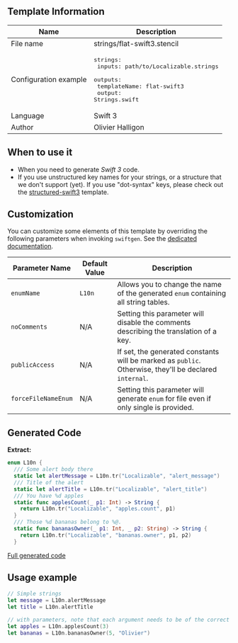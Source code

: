 ## Template Information

| Name      | Description       |
| --------- | ----------------- |
| File name | strings/flat-swift3.stencil |
| Configuration example | <pre>strings:<br />  inputs: path/to/Localizable.strings<br />  outputs:<br />    templateName: flat-swift3<br />    output: Strings.swift</pre> |
| Language | Swift 3 |
| Author | Olivier Halligon |

## When to use it

- When you need to generate *Swift 3* code.
- If you use unstructured key names for your strings, or a structure that we don't support (yet). If you use "dot-syntax" keys, please check out the [structured-swift3](structured-swift3.md) template.

## Customization

You can customize some elements of this template by overriding the following parameters when invoking `swiftgen`. See the [dedicated documentation](../../ConfigFile.md).

| Parameter Name | Default Value | Description |
| -------------- | ------------- | ----------- |
| `enumName` | `L10n` | Allows you to change the name of the generated `enum` containing all string tables. |
| `noComments` | N/A | Setting this parameter will disable the comments describing the translation of a key. |
| `publicAccess` | N/A | If set, the generated constants will be marked as `public`. Otherwise, they'll be declared `internal`. |
| `forceFileNameEnum` | N/A | Setting this parameter will generate `enum` for file even if only single is provided. |

## Generated Code

**Extract:**

```swift
enum L10n {
  /// Some alert body there
  static let alertMessage = L10n.tr("Localizable", "alert_message")
  /// Title of the alert
  static let alertTitle = L10n.tr("Localizable", "alert_title")
  /// You have %d apples
  static func applesCount(_ p1: Int) -> String {
    return L10n.tr("Localizable", "apples.count", p1)
  }
  /// Those %d bananas belong to %@.
  static func bananasOwner(_ p1: Int, _ p2: String) -> String {
    return L10n.tr("Localizable", "bananas.owner", p1, p2)
  }
```

[Full generated code](../../../Tests/Fixtures/Generated/Strings/flat-swift3-context-localizable.swift)

## Usage example

```swift
// Simple strings
let message = L10n.alertMessage
let title = L10n.alertTitle

// with parameters, note that each argument needs to be of the correct type
let apples = L10n.applesCount(3)
let bananas = L10n.bananasOwner(5, "Olivier")
```
